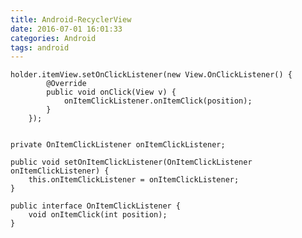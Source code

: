 ```yaml
---
title: Android-RecyclerView
date: 2016-07-01 16:01:33
categories: Android
tags: android
---
```


<meta name="referrer" content="no-referrer" />


    
    holder.itemView.setOnClickListener(new View.OnClickListener() {
            @Override
            public void onClick(View v) {
                onItemClickListener.onItemClick(position);
            }
        });
    
    
    private OnItemClickListener onItemClickListener;

    public void setOnItemClickListener(OnItemClickListener onItemClickListener) {
        this.onItemClickListener = onItemClickListener;
    }

    public interface OnItemClickListener {
        void onItemClick(int position);
    }
    
    
    
    
    